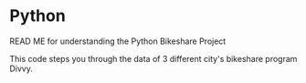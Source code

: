 # Python

READ ME for understanding the Python Bikeshare Project

This code steps you through the data of 3 different city's bikeshare program Divvy.

